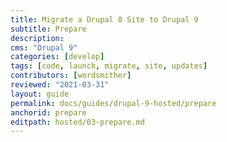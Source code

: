 ```yaml
---
title: Migrate a Drupal 8 Site to Drupal 9
subtitle: Prepare
description: 
cms: "Drupal 9"
categories: [develop]
tags: [code, launch, migrate, site, updates]
contributors: [wordsmither]
reviewed: "2021-03-31"
layout: guide
permalink: docs/guides/drupal-9-hosted/prepare
anchorid: prepare
editpath: hosted/03-prepare.md
---
```


<Partial file="drupal-9/prepare-local-environment.md" />

